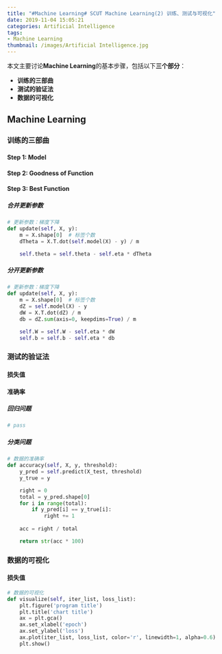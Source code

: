 ```yaml
---
title: "#Machine Learning# SCUT Machine Learning(2) 训练、测试与可视化"
date: 2019-11-04 15:05:21
categories: Artificial Intelligence
tags:
- Machine Learning
thumbnail: /images/Artificial Intelligence.jpg
---
```




本文主要讨论**Machine Learning**的基本步骤，包括以下**三个部分**：

- **训练的三部曲**
- **测试的验证法**
- **数据的可视化**



<!-- more -->



## **Machine Learning**

### **训练的三部曲**

#### **Step 1: Model**

#### **Step 2: Goodness of Function**

#### **Step 3: Best Function**

##### **合并更新参数**

```python
# 更新参数：梯度下降
def update(self, X, y):
    m = X.shape[0]  # 标签个数
    dTheta = X.T.dot(self.model(X) - y) / m

    self.theta = self.theta - self.eta * dTheta
```

##### **分开更新参数**

```python
# 更新参数：梯度下降
def update(self, X, y):
    m = X.shape[0]  # 标签个数
    dZ = self.model(X) - y
    dW = X.T.dot(dZ) / m
    db = dZ.sum(axis=0, keepdims=True) / m

    self.W = self.W - self.eta * dW
    self.b = self.b - self.eta * db
```

### **测试的验证法**

#### **损失值**

#### **准确率**

##### **回归问题**

```python
# pass
```

##### **分类问题**

```python
# 数据的准确率
def accuracy(self, X, y, threshold):
    y_pred = self.predict(X_test, threshold)
    y_true = y

    right = 0
    total = y_pred.shape[0]
    for i in range(total):
        if y_pred[i] == y_true[i]:
            right += 1
            
	acc = right / total

	return str(acc * 100)
```

### **数据的可视化**

#### **损失值**

```python
# 数据的可视化
def visualize(self, iter_list, loss_list):
    plt.figure('program title')
    plt.title('chart title')
    ax = plt.gca()
    ax.set_xlabel('epoch')
    ax.set_ylabel('loss')
    ax.plot(iter_list, loss_list, color='r', linewidth=1, alpha=0.6)
    plt.show()
```
